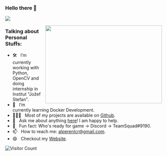 ### Hello there 👋

<!--
**Alperenlcr/Alperenlcr** is a ✨ _special_ ✨ repository because its `README.md` (this file) appears on your GitHub profile.

Here are some ideas to get you started:

- 🔭 I’m currently working on ...
- 🌱 I’m currently learning ...
- 👯 I’m looking to collaborate on ...
- 🤔 I’m looking for help with ...
- 💬 Ask me about ...
- 📫 How to reach me: ...
- 😄 Pronouns: ...
- ⚡ Fun fact: ...
-->

[![](https://gitwar.herokuapp.com/badge?username=iampavangandhi&label=Gitwar%20Profile%20Score&style=for-the-badge&color=0088cc)](https://gitwar.herokuapp.com/)

<img align="right" height="250" width="375" alt="" src="https://raw.githubusercontent.com/iampavangandhi/iampavangandhi/master/gifs/coder.gif" />

### Talking about Personal Stuffs:

- 🛠 &nbsp; I’m currently working with Python, OpenCV and doing internship in Institut "Jožef Stefan".
- 🚀 &nbsp; I’m currently learning Docker Development.
- 👨🏻‍💻 &nbsp; Most of my projects are available on [Github](https://github.com/Alperenlcr).
- 💬 &nbsp; Ask me about anything [here](https://github.com/Alperenlcr/Alperenlcr/issues/1)! I am happy to help.
- 👾 &nbsp; Fun fact: Who's ready for game -> Discord -> TeamSquad#9190.
- 📫 &nbsp; How to reach me: alperenlcr@gmail.com.
- 😄 &nbsp; Checkout my [Website](https://www.alperenlcr.net/).

![Visitor Count](https://profile-counter.glitch.me/Alperenlcr/count.svg)

